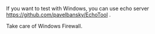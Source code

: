 If you want to test with Windows, you can use echo server https://github.com/pavelbansky/EchoTool .

Take care of Windows Firewall.